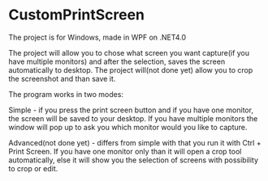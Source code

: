# CustomPrintScreen
The project is for Windows, made in WPF on .NET4.0

The project will allow you to chose what screen you want capture(if you have multiple monitors) and after the selection, saves the screen automatically to desktop. The project will(not done yet) allow you to crop the screenshot and than save it. 

The program works in two modes:

Simple - if you press the print screen button and if you have one monitor, the screen will be saved to your desktop. If you have multiple monitors the window will pop up to ask you which monitor would you like to capture. 

Advanced(not done yet) - differs from simple with that you run it with Ctrl + Print Screen. If you have one monitor only than it will open a crop tool automatically, else it will show you the selection of screens with possibility to crop or edit. 
